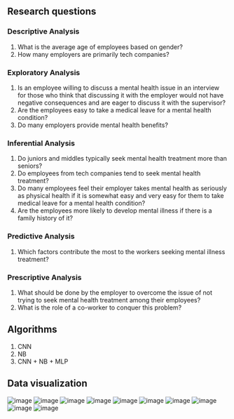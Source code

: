 ## Research questions
### Descriptive Analysis
1. What is the average age of employees based on gender?
2. How many employers are primarily tech companies?
### Exploratory Analysis
1. Is an employee willing to discuss a mental health issue in an interview for those who think that discussing it with the employer would not have negative consequences and are eager to discuss it with the supervisor?
2. Are the employees easy to take a medical leave for a mental health condition?
3. Do many employers provide mental health benefits?
### Inferential Analysis
1. Do juniors and middles typically seek mental health treatment more than seniors?
2. Do employees from tech companies tend to seek mental health treatment?
3. Do many employees feel their employer takes mental health as seriously as physical health if it is somewhat easy and very easy for them to take medical leave for a mental health condition?
4. Are the employees more likely to develop mental illness if there is a family history of it?
### Predictive Analysis
1. Which factors contribute the most to the workers seeking mental illness treatment?
### Prescriptive Analysis
1. What should be done by the employer to overcome the issue of not trying to seek mental health treatment among their employees?
2. What is the role of a co-worker to conquer this problem?
## Algorithms
1. CNN
2. NB
3. CNN + NB + MLP
## Data visualization
![image](https://github.com/deelaaa/Data-Science-Project/assets/129021858/8d513cc3-04f2-46dc-85cc-3527f2a3a93a)
![image](https://github.com/deelaaa/Data-Science-Project/assets/129021858/533789c8-9a5c-41d2-aa39-de9c95e4096c)
![image](https://github.com/deelaaa/Data-Science-Project/assets/129021858/0970c3ee-f0f1-4712-af32-7dc963f72252)
![image](https://github.com/deelaaa/Data-Science-Project/assets/129021858/86c26e80-a148-445c-9312-1dc4ca5e4e0c)
![image](https://github.com/deelaaa/Data-Science-Project/assets/129021858/2a07eb00-824b-45a3-a335-63bf03a2828c)
![image](https://github.com/deelaaa/Data-Science-Project/assets/129021858/6fde1153-5dce-4c3c-a7f6-d3f7a76da283)
![image](https://github.com/deelaaa/Data-Science-Project/assets/129021858/a781ce4e-f31e-4b66-aefb-b2d20110b986)
![image](https://github.com/deelaaa/Data-Science-Project/assets/129021858/d1afc36c-5e61-4f1e-86e5-dacdfdf969d9)
![image](https://github.com/deelaaa/Data-Science-Project/assets/129021858/871114e6-3013-4a89-bdee-3b4869dd8aa4)
![image](https://github.com/deelaaa/Data-Science-Project/assets/129021858/80f3b2a7-cee0-4f44-a353-c8422f20e15c)



